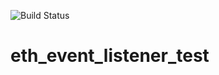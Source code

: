 ![Build Status](https://github.com/ufoscout/eth_event_listener_test/actions/workflows/build_and_test.yml/badge.svg)

# eth_event_listener_test
